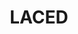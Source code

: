 ---
pid: MP12
title: LACED
location_transcription: Anywhere on Market St.
zipcode: 
outside_phl: 
neighborhood: 
age: '25'
age_range: 20-29
instagram: 
image_file_name: MP_12.jpg
proposal_transcription: |-
  -Freedom of dance
  -to walk and gather anywhere
  -sign of comfort
topic: Art,Inclusivity,Unity,Freedom
topic_summary: 0, 0, 0, 0
type: Other No Form
keywords_other: 
credit: Tamir
image_labels: sneaker
twitter: 
facebook: 
permalink: "/monuments/mp12/"
layout: item-page
---